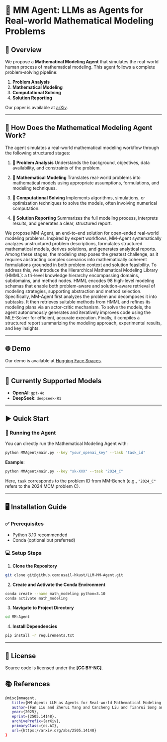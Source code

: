# 🤖 MM Agent: LLMs as Agents for Real-world Mathematical Modeling Problems

## 📖 Overview

We propose a **Mathematical Modeling Agent** that simulates the real-world human process of mathematical modeling. This agent follows a complete problem-solving pipeline:

1. **Problem Analysis**
2. **Mathematical Modeling**
3. **Computational Solving**
4. **Solution Reporting**



Our paper is available at [arXiv](https://arxiv.org/abs/2505.14148).

---

## 🔬 How Does the Mathematical Modeling Agent Work?

The agent simulates a real-world mathematical modeling workflow through the following structured stages:

1. **🧠 Problem Analysis**
   Understands the background, objectives, data availability, and constraints of the problem.

2. **📐 Mathematical Modeling**
   Translates real-world problems into mathematical models using appropriate assumptions, formulations, and modeling techniques.

3. **🧮 Computational Solving**
   Implements algorithms, simulations, or optimization techniques to solve the models, often involving numerical computation.

4. **📝 Solution Reporting**
   Summarizes the full modeling process, interprets results, and generates a clear, structured report.

We propose MM-Agent, an end-to-end solution for open-ended real-world modeling problems. Inspired by expert workflows, MM-Agent systematically analyzes unstructured problem descriptions, formulates structured mathematical models, derives solutions, and generates analytical reports.
Among these stages, the modeling step poses the greatest challenge, as it requires abstracting complex scenarios into mathematically coherent formulations grounded in both problem context and solution feasibility. To address this, we introduce the Hierarchical Mathematical Modeling Library (HMML): a tri-level knowledge hierarchy encompassing domains, subdomains, and method nodes. HMML encodes 98 high-level modeling schemas that enable both problem-aware and solution-aware retrieval of modeling strategies, supporting abstraction and method selection.  Specifically, MM-Agent first analyzes the problem and decomposes it into subtasks. It then retrieves suitable methods from HMML and refines its modeling plans via an actor-critic mechanism. To solve the models, the agent autonomously generates and iteratively improves code using the MLE-Solver for efficient, accurate execution. Finally, it compiles a structured report summarizing the modeling approach, experimental results, and key insights.

---
## 🌐 Demo
Our demo is available at [Hugging Face Spaces](https://huggingface.co/spaces/MathematicalModelingAgent/MathematicalModelingAgent).

---

## 👾 Currently Supported Models

* **OpenAI**: `gpt-4o`
* **DeepSeek**: `deepseek-R1`

---

## ▶️ Quick Start

### 🔧 Running the Agent

You can directly run the Mathematical Modeling Agent with:

```bash
python MMAgent/main.py --key "your_openai_key" --task "task_id"
```

**Example**:

```bash
python MMAgent/main.py --key "sk-XXX" --task "2024_C"
```

Here, `task` corresponds to the problem ID from MM-Bench (e.g., `"2024_C"` refers to the 2024 MCM problem C).

---

## 🖥️ Installation Guide

### ✅ Prerequisites

* Python 3.10 recommended
* Conda (optional but preferred)

### 💻 Setup Steps

1. **Clone the Repository**

```bash
git clone git@github.com:usail-hkust/LLM-MM-Agent.git
```

2. **Create and Activate the Conda Environment**

```bash
conda create --name math_modeling python=3.10
conda activate math_modeling
```

3. **Navigate to Project Directory**

```bash
cd MM-Agent
```

4. **Install Dependencies**

```bash
pip install -r requirements.txt
```

---

## 📜 License

Source code is licensed under the **\[CC BY-NC]**.


## 📚 References

```bash
@misc{mmagent,  
   title={MM-Agent: LLM as Agents for Real-world Mathematical Modeling Problem},  
   author={Fan Liu and Zherui Yang and Cancheng Liu and Tianrui Song and Xiaofeng Gao and Hao Liu},  
   year={2025},  
   eprint={2505.14148},  
   archivePrefix={arXiv},  
   primaryClass={cs.AI},  
   url={https://arxiv.org/abs/2505.14148}  
}
```